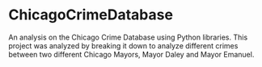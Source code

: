 # ChicagoCrimeDatabase

An analysis on the Chicago Crime Database using Python libraries. This project was analyzed by breaking it down to analyze different crimes between two different Chicago Mayors, Mayor Daley and Mayor Emanuel.
